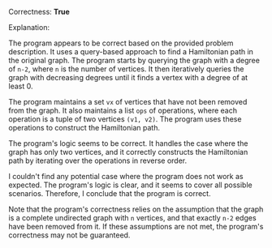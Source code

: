 Correctness: **True**

Explanation:

The program appears to be correct based on the provided problem description. It uses a query-based approach to find a Hamiltonian path in the original graph. The program starts by querying the graph with a degree of `n-2`, where `n` is the number of vertices. It then iteratively queries the graph with decreasing degrees until it finds a vertex with a degree of at least 0.

The program maintains a set `vx` of vertices that have not been removed from the graph. It also maintains a list `ops` of operations, where each operation is a tuple of two vertices `(v1, v2)`. The program uses these operations to construct the Hamiltonian path.

The program's logic seems to be correct. It handles the case where the graph has only two vertices, and it correctly constructs the Hamiltonian path by iterating over the operations in reverse order.

I couldn't find any potential case where the program does not work as expected. The program's logic is clear, and it seems to cover all possible scenarios. Therefore, I conclude that the program is correct.

Note that the program's correctness relies on the assumption that the graph is a complete undirected graph with `n` vertices, and that exactly `n-2` edges have been removed from it. If these assumptions are not met, the program's correctness may not be guaranteed.